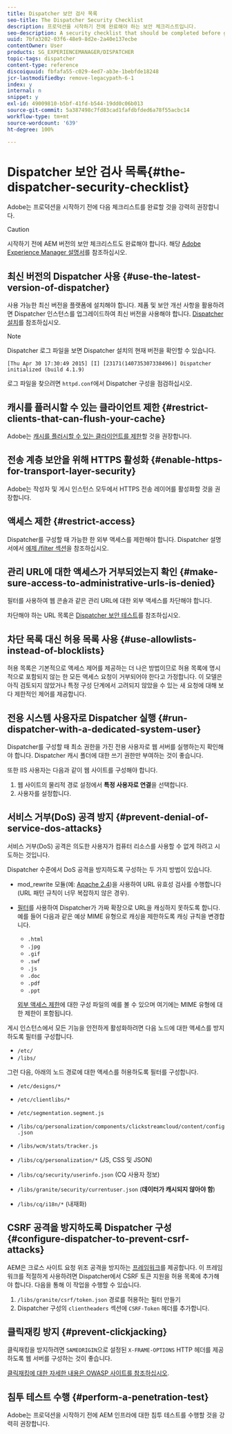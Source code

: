 ```yaml
---
title: Dispatcher 보안 검사 목록
seo-title: The Dispatcher Security Checklist
description: 프로덕션을 시작하기 전에 완료해야 하는 보안 체크리스트입니다.
seo-description: A security checklist that should be completed before going on production.
uuid: 7bfa3202-03f6-48e9-8d2e-2a40e137ecbe
contentOwner: User
products: SG_EXPERIENCEMANAGER/DISPATCHER
topic-tags: dispatcher
content-type: reference
discoiquuid: fbfafa55-c029-4ed7-ab3e-1bebfde18248
jcr-lastmodifiedby: remove-legacypath-6-1
index: y
internal: n
snippet: y
exl-id: 49009810-b5bf-41fd-b544-19dd0c06b013
source-git-commit: 5a387498c7fd83cad1fafdbfded6a78f55acbc14
workflow-type: tm+mt
source-wordcount: '639'
ht-degree: 100%

---
```


# Dispatcher 보안 검사 목록{#the-dispatcher-security-checklist}

<!-- 

Comment Type: remark
Last Modified By: unknown unknown (ims-author-00AF43764F54BE740A490D44@AdobeID)
Last Modified Date: 2015-06-05T05:14:35.365-0400

<p>Food for thought listed on <a href="https://jira.corp.adobe.com/browse/DOC-5649">DOC-5649</a>. To be considered while proof-reading.</p> 
<p> </p>

 -->

Adobe는 프로덕션을 시작하기 전에 다음 체크리스트를 완료할 것을 강력히 권장합니다.

>[!CAUTION]
>
>시작하기 전에 AEM 버전의 보안 체크리스트도 완료해야 합니다. 해당 [Adobe Experience Manager 설명서](https://helpx.adobe.com/kr/experience-manager/6-5/sites/administering/using/security-checklist.html)를 참조하십시오.

## 최신 버전의 Dispatcher 사용 {#use-the-latest-version-of-dispatcher}

사용 가능한 최신 버전을 플랫폼에 설치해야 합니다. 제품 및 보안 개선 사항을 활용하려면 Dispatcher 인스턴스를 업그레이드하여 최신 버전을 사용해야 합니다. [Dispatcher 설치](dispatcher-install.md)를 참조하십시오.

>[!NOTE]
>
>Dispatcher 로그 파일을 보면 Dispatcher 설치의 현재 버전을 확인할 수 있습니다.
>
>`[Thu Apr 30 17:30:49 2015] [I] [23171(140735307338496)] Dispatcher initialized (build 4.1.9)`
>
>로그 파일을 찾으려면 `httpd.conf`에서 Dispatcher 구성을 점검하십시오.

## 캐시를 플러시할 수 있는 클라이언트 제한 {#restrict-clients-that-can-flush-your-cache}

Adobe는 [캐시를 플러시할 수 있는 클라이언트를 제한](dispatcher-configuration.md#limiting-the-clients-that-can-flush-the-cache)할 것을 권장합니다.

## 전송 계층 보안을 위해 HTTPS 활성화 {#enable-https-for-transport-layer-security}

Adobe는 작성자 및 게시 인스턴스 모두에서 HTTPS 전송 레이어를 활성화할 것을 권장합니다.

<!-- 

Comment Type: remark
Last Modified By: unknown unknown (ims-author-00AF43764F54BE740A490D44@AdobeID)
Last Modified Date: 2015-06-26T04:41:28.841-0400

<p>Recommended to have SSL termination, front end SSL.</p> 
<p>Question is do we want to have SSL communication between dispatcher and AEM instances (publish and/or author).</p> 
<p>We might want to have two items:</p> 
<ul> 
 <li>MUST HTTPS clients -&gt; dispatcher / load balancer</li> 
 <li>NICE load balancer -&gt; dispatcher<br /> </li> 
 <li>NICE dispatcher -&gt; instances if sensitive information such as credit cards / or infrastructure requirements such as DMZ</li> 
</ul>

 -->

## 액세스 제한 {#restrict-access}

Dispatcher를 구성할 때 가능한 한 외부 액세스를 제한해야 합니다. Dispatcher 설명서에서 [예제 /filter 섹션](dispatcher-configuration.md#main-pars_184_1_title)을 참조하십시오.

## 관리 URL에 대한 액세스가 거부되었는지 확인 {#make-sure-access-to-administrative-urls-is-denied}

필터를 사용하여 웹 콘솔과 같은 관리 URL에 대한 외부 액세스를 차단해야 합니다.

차단해야 하는 URL 목록은 [Dispatcher 보안 테스트](dispatcher-configuration.md#testing-dispatcher-security)를 참조하십시오.

## 차단 목록 대신 허용 목록 사용 {#use-allowlists-instead-of-blocklists}

허용 목록은 기본적으로 액세스 제어를 제공하는 더 나은 방법이므로 허용 목록에 명시적으로 포함되지 않는 한 모든 액세스 요청이 거부되어야 한다고 가정합니다. 이 모델은 아직 검토되지 않았거나 특정 구성 단계에서 고려되지 않았을 수 있는 새 요청에 대해 보다 제한적인 제어를 제공합니다.

## 전용 시스템 사용자로 Dispatcher 실행 {#run-dispatcher-with-a-dedicated-system-user}

Dispatcher를 구성할 때 최소 권한을 가진 전용 사용자로 웹 서버를 실행하는지 확인해야 합니다. Dispatcher 캐시 폴더에 대한 쓰기 권한만 부여하는 것이 좋습니다.

또한 IIS 사용자는 다음과 같이 웹 사이트를 구성해야 합니다.

1. 웹 사이트의 물리적 경로 설정에서 **특정 사용자로 연결**&#x200B;을 선택합니다.
1. 사용자를 설정합니다.

## 서비스 거부(DoS) 공격 방지 {#prevent-denial-of-service-dos-attacks}

서비스 거부(DoS) 공격은 의도한 사용자가 컴퓨터 리소스를 사용할 수 없게 하려고 시도하는 것입니다.

Dispatcher 수준에서 DoS 공격을 방지하도록 구성하는 두 가지 방법이 있습니다. [](https://docs.adobe.com/content/docs/en/dispatcher.html#/filter (필터))

* mod_rewrite 모듈(예: [Apache 2.4](https://httpd.apache.org/docs/2.4/mod/mod_rewrite.html))을 사용하여 URL 유효성 검사를 수행합니다(URL 패턴 규칙이 너무 복잡하지 않은 경우).

* [필터](dispatcher-configuration.md#configuring-access-to-conten-tfilter)를 사용하여 Dispatcher가 가짜 확장으로 URL을 캐싱하지 못하도록 합니다.\
   예를 들어 다음과 같은 예상 MIME 유형으로 캐싱을 제한하도록 캐싱 규칙을 변경합니다.

   * `.html`
   * `.jpg`
   * `.gif`
   * `.swf`
   * `.js`
   * `.doc`
   * `.pdf`
   * `.ppt`

   [외부 액세스 제한](#restrict-access)에 대한 구성 파일의 예를 볼 수 있으며 여기에는 MIME 유형에 대한 제한이 포함됩니다.

게시 인스턴스에서 모든 기능을 안전하게 활성화하려면 다음 노드에 대한 액세스를 방지하도록 필터를 구성합니다.

* `/etc/`
* `/libs/`

그런 다음, 아래의 노드 경로에 대한 액세스를 허용하도록 필터를 구성합니다.

* `/etc/designs/*`
* `/etc/clientlibs/*`
* `/etc/segmentation.segment.js`
* `/libs/cq/personalization/components/clickstreamcloud/content/config.json`
* `/libs/wcm/stats/tracker.js`
* `/libs/cq/personalization/*` (JS, CSS 및 JSON)
* `/libs/cq/security/userinfo.json` (CQ 사용자 정보)
* `/libs/granite/security/currentuser.json` (**데이터가 캐시되지 않아야 함**)

* `/libs/cq/i18n/*` (내재화)

<!-- 

Comment Type: remark
Last Modified By: unknown unknown (ims-author-00AF43764F54BE740A490D44@AdobeID)
Last Modified Date: 2015-06-26T04:38:17.016-0400

<p>We need to highlight whether a path applies to all versions or specific ones.<br /> </p>

 -->

## CSRF 공격을 방지하도록 Dispatcher 구성 {#configure-dispatcher-to-prevent-csrf-attacks}

AEM은 크로스 사이트 요청 위조 공격을 방지하는 [프레임워크](https://helpx.adobe.com/kr/experience-manager/6-3/sites/administering/using/security-checklist.html#verification-steps)를 제공합니다. 이 프레임워크를 적절하게 사용하려면 Dispatcher에서 CSRF 토큰 지원을 허용 목록에 추가해야 합니다. 다음을 통해 이 작업을 수행할 수 있습니다.

1. `/libs/granite/csrf/token.json` 경로를 허용하는 필터 만들기
1. Dispatcher 구성의 `clientheaders` 섹션에 `CSRF-Token` 헤더를 추가합니다.

## 클릭재킹 방지 {#prevent-clickjacking}

클릭재킹을 방지하려면 `SAMEORIGIN`으로 설정된 `X-FRAME-OPTIONS` HTTP 헤더를 제공하도록 웹 서버를 구성하는 것이 좋습니다.

[클릭재킹에 대한 자세한 내용은 OWASP 사이트를 참조하십시오](https://owasp.org/www-community/attacks/Clickjacking).

## 침투 테스트 수행 {#perform-a-penetration-test}

Adobe는 프로덕션을 시작하기 전에 AEM 인프라에 대한 침투 테스트를 수행할 것을 강력히 권장합니다.
